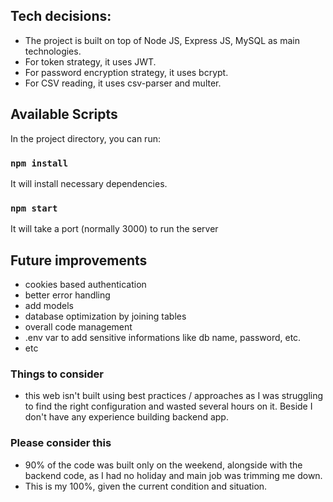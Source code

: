 ## Tech decisions:
- The project is built on top of Node JS, Express JS, MySQL as main technologies.
- For token strategy, it uses JWT.
- For password encryption strategy, it uses bcrypt.
- For CSV reading, it uses csv-parser and multer.

## Available Scripts

In the project directory, you can run:

### `npm install`
It will install necessary dependencies.


### `npm start`
It will take a port (normally 3000) to run the server


## Future improvements
- cookies based authentication
- better error handling
- add models
- database optimization by joining tables
- overall code management
- .env var to add sensitive informations like db name, password, etc.
- etc

### Things to consider
- this web isn't built using best practices / approaches as I was struggling to find the right configuration and wasted several hours on it. Beside I don't have any experience building backend app.

### Please consider this
- 90% of the code was built only on the weekend, alongside with the backend code, as I had no holiday and main job was trimming me down.
- This is my 100%, given the current condition and situation.

